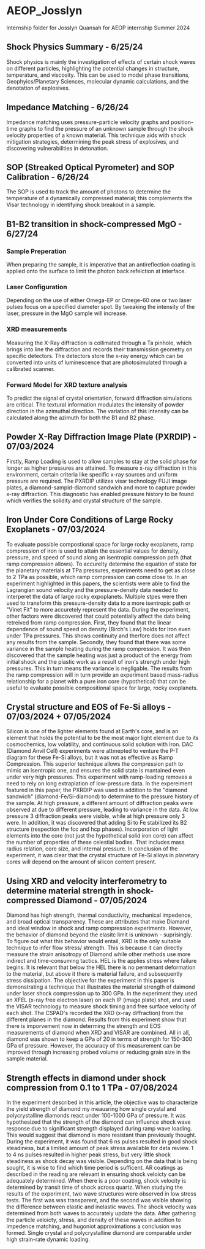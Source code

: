 # AEOP_Josslyn
Internship folder for Josslyn Quansah for AEOP internship Summer 2024
##  Shock Physics Summary - 6/25/24
  
Shock physics is mainly the investigation of effects of certain shock waves on different particles, highlighting the potential changes in structure, temperature, and viscosity. This can be used to model phase transitions, Geophyics/Planetary Sciences, molecular dynamic calculations, and the denotation of explosives. 

## Impedance Matching - 6/26/24
  
Impedance matching uses pressure-particle velocity graphs and position-time graphs to find the pressure of an unknown sample through the shock velocity properties of a known material. This technique aids with shock mitigation strategies, determining the peak stress of explosives, and discovering vulnerabilities in detonation.

## SOP (Streaked Optical Pyrometer) and SOP Calibration - 6/26/24
  
The SOP is used to track the amount of photons to determine the temperature of a dynamically compressed material; this complements the Visar technology in identifying shock breakout in a sample. 

## B1-B2 transition in shock-compressed MgO - 6/27/24

### Sample Preperation 
  
When preparing the sample, it is imperative that an antireflection coating is applied onto the surface to limit the photon back refelction at interface. 

### Laser Configuration
  
Depending on the use of either Omega-EP or Omege-60 one or two laser pulses focus on a specified diameter spot. By tweaking the intensity of the laser, pressure in the MgO sample will increase. 

### XRD measurements
  
Measuring the X-Ray diffraction is collimated through a Ta pinhole, which brings into line the diffraction and records their transmission geometry on specific detectors. The detectors store the x-ray energy which can be converted into units of luminescence that are photosimulated through a calibrated scanner. 

### Forward Model for XRD texture analysis
  
To predict the signal of crystal orientation, forward diffraction simulations are critical. The textural information modulates the intensity of powder direction in the azimuthal direction. The variation of this intensity can be calculated along the azimuth for both the B1 and B2 phase. 

## Powder X-Ray Diffraction Image Plate (PXRDIP) - 07/03/2024

Firstly, Ramp Loading is used to allow samples to stay at the solid phase for longer as higher pressures are attained. To measure x-ray diffraction in this environment, certain criteria like specific x-ray sources and uniform pressure are required. The PXRDIP utilizes visar technology FUJI image plates, a diamond-sampld-diamond sandwich and more to capture powder x-ray diffraction. This diagnostic has enabled pressure history to be found which verifies the solidity and crystal structure of the sample. 

## Iron Under Core Conditions of Large Rocky Exoplanets - 07/03/2024

To evaluate possible compostional space for large rocky exoplanets, ramp compression of iron is used to attain the essential values for density, pressure, and speed of sound along an isentropic compression path (that ramp compression allows). To accurelty determine the equation of state for the planetary materials at TPa pressures, experiments need to get as close to 2 TPa as possible, which ramp compression can come close to. In an experiment highlighted in this papers, the scientists were able to find the Lagrangian sound velocity and the pressure-density data needed to interperet the data of large rocky expoplanets. Multiple stpes were then used to transform this pressure-density data to a more isentropic path or "Vinet Fit" to more accuretely represent the data. During the experiment, other factors were discovered that could potentially affect the data being retreived from ramp compression. First, they found that the linear dependence of sound speed on density (Birch's Law) holds for Iron even under TPa pressures. This shows continuity and therfore does not affect any results from the sample. Secondly, they found that there was some variance in the sample heating during the ramp compression. It was then discovered that the sample heating was just a product of the energy from initial shock and the plastic work as a result of iron's strength under high pressures. This in turn means the variance is negligable. The results from the ramp compression will in turn provide an experiment based mass-radius relationship for a planet with a pure iron core (hypothetical) that can be useful to evaluate possible compositional space for large, rocky exoplanets.

## Crystal structure and EOS of Fe-Si alloys - 07/03/2024 + 07/05/2024

Silicon is one of the lighter elements found at Earth's core, and is an element that holds the potential to be the most major light element due to its cosmochemics, low volatility, and continuous solid solution with Iron. DAC (Diamond Anvil Cell) experiments were attmepted to venture the P-T diagram for these Fe-Si alloys, but it was not as effective as Ramp Compression. This superior technique allows the compression path to mimic an isentropic one, and ensures the solid state is mantained even under very high pressures. This experiment with ramp-loading removes a need to rely on long extraplation of low-pressure data. In the expereiment featured in this paper, the PXRDIP was used in addition to the "diamond sandwich" (diamond-Fe/Si-diamond) to determine to the pressure history of the sample. At high pressure, a different amount of diffraction peaks were observed at due to different pressure, leading to variance in the data. At low pressure 3 diffraction peaks were visible, while at high pressure only 3 were. In addition, it was discovered that adding Si to Fe stabilized its B2 structure (respection the fcc and hcp phases). 
Incorporation of light elements into the core (not just the hypothetical solid iron core) can affect the number of properties of these celestial bodies. That includes mass radius relation, core size, and internal pressure. In conclusion of the experiment, it was clear that the crystal structure of Fe-Si alloys in planetary cores will depend on the amount of silicon content present. 

## Using XRD and velocity interferometry to determine material strength in shock-compressed Diamond - 07/05/2024

Diamond has high strength, thermal conductivity, mechanical impedence, and broad optical transparency. These are attributes that make Diamand and ideal window in shock and ramp compression experiments. However, the behavior of diamond beyond the elasitc limit is unknown - suprisingly. To figure out what this behavior would entail, XRD is the only suitable technique to infer flow stress/ strength. This is because it can directly measure the strain anisotropy of Diamond while other methods use more indirect and time-consuming tactics. HEL is the applies stress where failure begins. It is relevant that below the HEL there is no permenant deformation to the material, but above it there is material failure, and subsequently stress dissipation. The objective for the experiment in this paper is demonstrating a technique that illustrates the material strength of daimond under laser shock compression up to 300 GPa. In the experiment they used an XFEL (x-ray free electron laser) on each IP (image plate) shot, and used the VISAR technology to measure shock timing and free surface velocity of each shot. The CSPAD's recorded the XRD (x-ray diffraction) from the different planes in the diamond. Results from this experiment show that there is imporvement now in determing the strength and EOS measurements of diamond when XRD and VISAR are combined. All in all, diamond was shown to keep a GPa of 20 in terms of strength for 150-300 GPa of pressure. However, the accuracy of this measurement can be improved through increasing probed volume or reducing grain size in the sample material. 

## Strength effects in diamond under shock compression from 0.1 to 1 TPa - 07/08/2024

In the experiment described in this article, the objective was to characterize the yield strength of diamond my meausring how single crystal and polycrystalline diamonds react under 100-1000 GPa of pressure. It was hypothesized that the strength of the diamond can influence shock wave response due to significant strength displayed during ramp wave loading. This would suggest that diamond is more resistant than previously thought. During the experiment, it was found that 6 ns pulses resulted in good shock steadiness, but a limited amount of peak stress available for data review. 1 to 4 ns pulses resulted in higher peak stress, but very little shock steadiness as shock decay was visible. Depending on the data that is being sought, it is wise to find which time period is sufficent. AR coatings as described in the reading are relevant in ensuring shock veloicty can be adequately determined. When there is a poor coating, shock velocity is determined by transit time of shock across quartz. When studying the results of the experiment, two wave structures were observed in low stress tests. The first was was transparent, and the second was visible showing the difference between elastic and inelastic waves. The shock velocity was determined from both waves to accurately update the data. After gathering the particle veloicty, stress, and density of these waves in addition to impedence matching, and hugoniot approximations a conclusion was formed. Single crystal and polycrystalline diamond are comparable under high strain-rate dynamic loading. 
